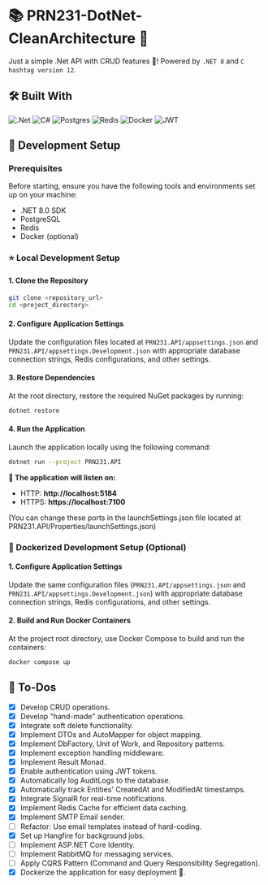 # 📚 PRN231-DotNet-CleanArchitecture 🚀
Just a simple .Net API with CRUD features 🥲! Powered by `.NET 8` and `C hashtag version 12`.
## 🛠️ Built With
![.Net](https://img.shields.io/badge/.NET-5C2D91?style=for-the-badge&logo=.net&logoColor=white)
![C#](https://img.shields.io/badge/c%23-%23239120.svg?style=for-the-badge&logo=csharp&logoColor=white)
![Postgres](https://img.shields.io/badge/postgres-%23316192.svg?style=for-the-badge&logo=postgresql&logoColor=white)
![Redis](https://img.shields.io/badge/redis-%23DD0031.svg?style=for-the-badge&logo=redis&logoColor=white)
![Docker](https://img.shields.io/badge/docker-%230db7ed.svg?style=for-the-badge&logo=docker&logoColor=white)
![JWT](https://img.shields.io/badge/JWT-black?style=for-the-badge&logo=JSON%20web%20tokens)
## 🚧 Development Setup
### Prerequisites
Before starting, ensure you have the following tools and environments set up on your machine:
- .NET 8.0 SDK
- PostgreSQL
- Redis
- Docker (optional)
### ⭐ Local Development Setup
#### 1. Clone the Repository
```bash
git clone <repository_url>
cd <project_directory>
```
#### 2. Configure Application Settings
Update the configuration files located at `PRN231.API/appsettings.json` and `PRN231.API/appsettings.Development.json` with appropriate database connection strings, Redis configurations, and other settings.
#### 3. Restore Dependencies
At the root directory, restore the required NuGet packages by running:
```bash
dotnet restore
```
#### 4. Run the Application
Launch the application locally using the following command:
```bash
dotnet run --project PRN231.API
```

__🚀 The application will listen on:__
- HTTP: **http://localhost:5184**
- HTTPS: **https://localhost:7100**

(You can change these ports in the launchSettings.json file located at PRN231.API/Properties/launchSettings.json)
### 🐳 Dockerized Development Setup (Optional)
#### 1. Configure Application Settings
Update the same configuration files (`PRN231.API/appsettings.json` and `PRN231.API/appsettings.Development.json`) with appropriate database connection strings, Redis configurations, and other settings.
#### 2. Build and Run Docker Containers
At the project root directory, use Docker Compose to build and run the containers:
```bash
docker compose up
```
## 🎯 To-Dos
- [x] Develop CRUD operations.
- [x] Develop "hand-made" authentication operations.
- [x] Integrate soft delete functionality.
- [x] Implement DTOs and AutoMapper for object mapping.
- [x] Implement DbFactory, Unit of Work, and Repository patterns.
- [x] Implement exception handling middleware.
- [x] Implement Result Monad.
- [x] Enable authentication using JWT tokens.
- [x] Automatically log AuditLogs to the database.
- [x] Automatically track Entities' CreatedAt and ModifiedAt timestamps.
- [x] Integrate SignalR for real-time notifications.
- [x] Implement Redis Cache for efficient data caching.
- [x] Implement SMTP Email sender.
- [ ] Refactor: Use email templates instead of hard-coding.
- [x] Set up Hangfire for background jobs.
- [ ] Implement ASP.NET Core Identity.
- [ ] Implement RabbitMQ for messaging services.
- [ ] Apply CQRS Pattern (Command and Query Responsibility Segregation).
- [x] Dockerize the application for easy deployment 🐳.
